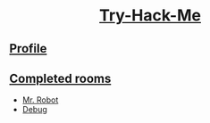 <div align="center">
  <a href="https://tryhackme.com/p/iamsinner"><h1>Try-Hack-Me</h1></a>
</div>

<div align="left">

## [Profile](https://tryhackme.com/p/iamsinner)

## [Completed rooms](https://github.com/rajeshmantri2711/Try-Hack-Me/tree/main/Rooms) 

- [Mr. Robot](https://github.com/rajeshmantri2711/Try-Hack-Me/tree/main/Rooms/Mr.robot)  
- [Debug](https://github.com/rajeshmantri2711/Try-Hack-Me/tree/main/Rooms/debug)

</div>
